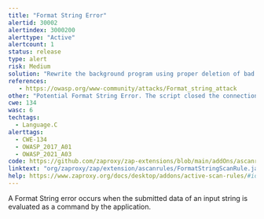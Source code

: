 ```yaml
---
title: "Format String Error"
alertid: 30002
alertindex: 3000200
alerttype: "Active"
alertcount: 1
status: release
type: alert
risk: Medium
solution: "Rewrite the background program using proper deletion of bad character strings. This will require a recompile of the background executable."
references:
   - https://owasp.org/www-community/attacks/Format_string_attack
other: "Potential Format String Error. The script closed the connection on a /%s."
cwe: 134
wasc: 6
techtags: 
  - Language.C
alerttags: 
  - CWE-134
  - OWASP_2017_A01
  - OWASP_2021_A03
code: https://github.com/zaproxy/zap-extensions/blob/main/addOns/ascanrules/src/main/java/org/zaproxy/zap/extension/ascanrules/FormatStringScanRule.java
linktext: "org/zaproxy/zap/extension/ascanrules/FormatStringScanRule.java"
help: https://www.zaproxy.org/docs/desktop/addons/active-scan-rules/#id-30002
---
```

A Format String error occurs when the submitted data of an input string is evaluated as a command by the application.
